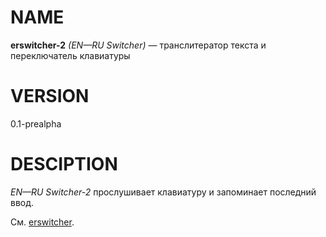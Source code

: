 # NAME

**erswitcher-2** _(EN—RU Switcher)_ — транслитератор текста и переключатель клавиатуры

# VERSION

0.1-prealpha

# DESCIPTION

_EN—RU Switcher-2_ прослушивает клавиатуру и запоминает последний ввод.

См. [erswitcher](https://github.com/darviarush/erswitcher).
